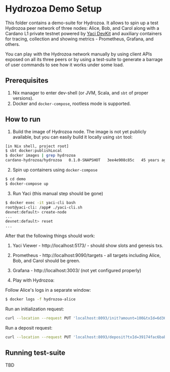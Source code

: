 # Hydrozoa Demo Setup

This folder contains a demo-suite for Hydrozoa.
It allows to spin up a test Hydrozoa peer network  of three nodes: 
Alice, Bob, and Carol along with a Cardano L1 private testnet
powered by [Yaci DevKit](https://github.com/bloxbean/yaci-devkit/tree/main) 
and auxiliary containers for tracing, collection and showing metrics - 
Prometheus, Grafana, and others.

You can play with the Hydrozoa network manually by using client APIs
exposed on all its three peers or by using a test-suite to generate
a barrage of user commands to see how it works under some load.

## Prerequisites

1. Nix manager to enter dev-shell (or JVM, Scala, and `sbt` of proper versions).
2. Docker and `docker-compose`, rootless mode is supported.

## How to run

1. Build the image of Hydrozoa node. 
The image is not yet publicly available, but you can easily build it locally
using `sbt` tool:

```bash
[in Nix shell, project root]
$ sbt docker:publishLocal
$ docker images | grep hydrozoa
cardano-hydrozoa/hydrozoa   0.1.0-SNAPSHOT   3ee4e908c85c   45 years ago    574MB
```

2. Spin up containers using `docker-compose`

```bash
$ cd demo
$ docker-compose up
```

3. Run Yaci (this manual step should be gone)

```bash
$ docker exec -it yaci-cli bash
root@yaci-cli: /app# ./yaci-cli.sh
devnet:default> create-node
...
devnet:default> reset
...
```

After that the following things should work:
1. Yaci Viewer - http://localhost:5173/ - should show slots and genesis txs.
2. Prometheus - http://localhost:9090/targets - all targets including Alice, Bob, and Carol should be green.
3. Grafana - http://localhost:3003/ (not yet configured properly)

4. Play with Hydrozoa:

Follow Alice's logs in a separate window:

```bash
$ docker logs -f hydrozoa-alice
```

Run an initialization request:

```bash
curl --location --request PUT 'localhost:8093/init?amount=100&txId=6d36c0e2f304a5c27b85b3f04e95fc015566d35aef5f061c17c70e3e8b9ee508&txIx=0'
```

Run a deposit request:

```bash
curl --location --request PUT 'localhost:8093/deposit?txId=39174fac6bab286ec46e3ffc156b6c59b9bf2c85a8e24164f8cf99c8e13e78b0&txIx=1&address=addr_test1qryvgass5dsrf2kxl3vgfz76uhp83kv5lagzcp29tcana68ca5aqa6swlq6llfamln09tal7n5kvt4275ckwedpt4v7q48uhex&datum=d8799f400040ff&refundAddress=addr_test1qryvgass5dsrf2kxl3vgfz76uhp83kv5lagzcp29tcana68ca5aqa6swlq6llfamln09tal7n5kvt4275ckwedpt4v7q48uhex&refundDatum=d8799f400040ff'
```

## Running test-suite

TBD

